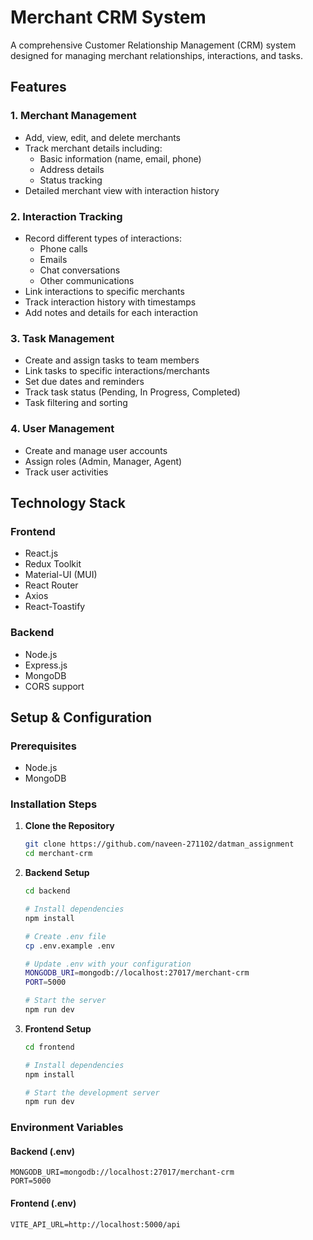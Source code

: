 # Merchant CRM System

A comprehensive Customer Relationship Management (CRM) system designed for managing merchant relationships, interactions, and tasks.

## Features

### 1. Merchant Management
- Add, view, edit, and delete merchants
- Track merchant details including:
  - Basic information (name, email, phone)
  - Address details
  - Status tracking
- Detailed merchant view with interaction history

### 2. Interaction Tracking
- Record different types of interactions:
  - Phone calls
  - Emails
  - Chat conversations
  - Other communications
- Link interactions to specific merchants
- Track interaction history with timestamps
- Add notes and details for each interaction

### 3. Task Management
- Create and assign tasks to team members
- Link tasks to specific interactions/merchants
- Set due dates and reminders
- Track task status (Pending, In Progress, Completed)
- Task filtering and sorting

### 4. User Management
- Create and manage user accounts
- Assign roles (Admin, Manager, Agent)
- Track user activities

## Technology Stack

### Frontend
- React.js 
- Redux Toolkit 
- Material-UI (MUI) 
- React Router 
- Axios 
- React-Toastify 

### Backend
- Node.js
- Express.js
- MongoDB 
- CORS support

## Setup & Configuration

### Prerequisites
- Node.js
- MongoDB 

### Installation Steps

1. **Clone the Repository**
   ```bash
   git clone https://github.com/naveen-271102/datman_assignment
   cd merchant-crm
   ```

2. **Backend Setup**
   ```bash
   cd backend

   # Install dependencies
   npm install

   # Create .env file
   cp .env.example .env

   # Update .env with your configuration
   MONGODB_URI=mongodb://localhost:27017/merchant-crm
   PORT=5000

   # Start the server
   npm run dev
   ```

3. **Frontend Setup**
   ```bash
   cd frontend

   # Install dependencies
   npm install

   # Start the development server
   npm run dev
   ```

### Environment Variables

#### Backend (.env)
```
MONGODB_URI=mongodb://localhost:27017/merchant-crm
PORT=5000
```

#### Frontend (.env)
```
VITE_API_URL=http://localhost:5000/api
```

